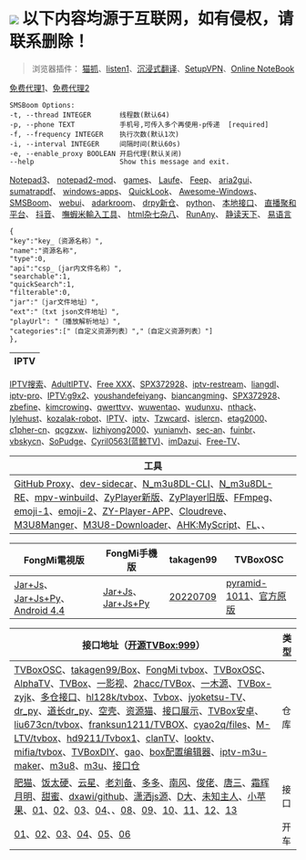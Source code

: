# ![](https://pcrock88.github.io/favicon.ico) 以下内容均源于互联网，如有侵权，请联系删除！

>浏览器插件：
[猫抓](https://github.com/xifangczy/cat-catch)、[listen1](https://github.com/listen1/)、[沉浸式翻译](https://github.com/immersive-translate/immersive-translate)、[SetupVPN](https://setupvpn.com/download/)、[Online NoteBook](https://chenapp.com/chrome/notebook/index?u=pcrock)

[免费代理1](https://proxyscrape.com/free-proxy-list)、[免费代理2](https://openproxy.space/list)


    SMSBoom Options:
    -t, --thread INTEGER       线程数(默认64)
    -p, --phone TEXT           手机号,可传入多个再使用-p传递  [required]
    -f, --frequency INTEGER    执行次数(默认1次)
    -i, --interval INTEGER     间隔时间(默认60s)
    -e, --enable_proxy BOOLEAN 开启代理(默认关闭)
    --help                     Show this message and exit.

[Notepad3](https://github.com/rizonesoft/Notepad3)、
[notepad2-mod](https://github.com/XhmikosR/notepad2-mod)、
[games](https://github.com/leereilly/games)、
[Laufe](https://github.com/poerin/Laufe)、
[Feep](https://github.com/poerin/Feep)、
[aria2gui](https://github.com/NickYang29/aria2gui)、
[sumatrapdf](https://github.com/sumatrapdfreader/sumatrapdf)、
[windows-apps](https://github.com/stackia/best-windows-apps)、
[QuickLook](https://github.com/QL-Win/QuickLook)、
[Awesome-Windows](https://github.com/Awesome-Windows)、
[SMSBoom](https://github.com/OpenEthan/SMSBoom)、
[webui](https://github.com/AUTOMATIC1111/stable-diffusion-webui)、
[adarkroom](https://github.com/doublespeakgames/adarkroom)、
[drpy新仓](https://github.com/kingfren/dr_py)、
[python](https://github.com/xingyujie/binpython)、
[本地接口](http://localhost:5705/index)、
[直播聚和平台](https://github.com/guyijie1211)、
[抖音](https://www.douyin.com/home)、
[嘸蝦米輸入工具](https://github.com/yurenli0217/Boshiahk2)、
[html杂七杂八](https://gitee.com/konrad98/Html-Example)、
[RunAny](https://gitee.com/hui-Zz/RunAny?_from=gitee_search)、
[静读天下](http://www.moondownload.com/chinese.html)、
[易语言](https://github.com/1143910315)


    {
    "key":"key_〔资源名称〕",
    "name":"资源名称",
    "type":0,
    "api":"csp_〔jar内文件名称〕",
    "searchable":1,
    "quickSearch":1,
    "filterable":0,
    "jar":"〔jar文件地址〕",
    "ext":"〔txt json文件地址〕",
    "playUrl": "〔播放解析地址〕",
    "categories":["〔自定义资源列表〕","〔自定义资源列表〕"]
    },


IPTV|
----|
[IPTV搜索](http://tonkiang.us/ "搜索直播源")、[AdultIPTV](https://github.com/andibasuki/SITechnologyLtd.Porn.AdultIPTV.net)、[Free XXX](http://adultiptv.net/)、[SPX372928](https://github.com/SPX372928)、[iptv-restream](https://github.com/iptv-restream)、[liangdl](https://github.com/liangdl)、[iptv-pro](https://github.com/iptv-pro)、[IPTV:g9x2](https://yxssp.lanzoui.com/b06fic5bi)、[youshandefeiyang](https://github.com/youshandefeiyang)、[biancangming](https://github.com/biancangming)、[SPX372928](https://github.com/SPX372928)、[zbefine](https://github.com/zbefine)、[kimcrowing](https://github.com/kimcrowing)、[qwerttvv](https://github.com/qwerttvv)、[wuwentao](https://github.com/wuwentao)、[wudunxu](https://github.com/wudunxu)、[nthack](https://github.com/nthack)、[lylehust](https://github.com/lylehust)、[kozalak-robot](https://github.com/kozalak-robot)、[IPTV](https://github.com/shawze/IPTV)、[iptv](https://github.com/FanchangWang/iptv)、[Tzwcard](https://github.com/Tzwcard)、[islercn](https://github.com/islercn)、[etag2000](https://github.com/etag2000)、[c1pher-cn](https://github.com/c1pher-cn)、[qcgzxw](https://github.com/qcgzxw)、[lizhiyong2000](https://github.com/lizhiyong2000)、[yunianvh](https://github.com/yunianvh)、[sec-an](https://github.com/sec-an)、[fuinbr](https://github.com/fuinbr)、[vbskycn](https://github.com/vbskycn)、[SoPudge](https://github.com/SoPudge)、[Cyril0563(蓝鲸TV)](https://github.com/Cyril0563)、[imDazui](https://github.com/imDazui)、[Free-TV](https://github.com/Free-TV)、



工具|
----|
[GitHub Proxy](https://ghproxy.com)、[dev-sidecar](https://github.com/docmirror/dev-sidecar)、[N_m3u8DL-CLI](https://github.com/nilaoda/N_m3u8DL-CLI)、[N_m3u8DL-RE](https://github.com/nilaoda/N_m3u8DL-RE)、[mpv-winbuild](https://github.com/zhongfly/mpv-winbuild/releases)、[ZyPlayer新版](https://github.com/Hiram-Wong/ZyPlayer)、[ZyPlayer旧版](https://github.com/Hunlongyu)、[FFmpeg](https://github.com/BtbN/FFmpeg-Builds)、[emoji-1](https://www.emojiall.com/zh-hans/categories/D)、[emoji-2](https://funletu.com/emoji/)、[ZY-Player-APP](https://github.com/cuiocean/ZY-Player-APP)、[Cloudreve](https://github.com/cloudreve/Cloudreve)、[M3U8Manger](https://github.com/huangdali/M3U8Manger)、[M3U8-Downloader](https://github.com/HeiSir2014/M3U8-Downloader)、[AHK:MyScript](https://github.com/wyagd001/MyScript)、[FL](http://www.huo.kim)、、|

FongMi電視版|FongMi手機版|takagen99|TVBoxOSC
----|----|----|----
[Jar+Js](https://github.com/FongMi/TV/raw/release/release/leanback-java.apk)、[Jar+Js+Py](https://github.com/FongMi/TV/raw/release/release/leanback-python.apk)、[Android 4.4](https://github.com/FongMi/TV/raw/kitkat/release/leanback.apk)|[Jar+Js](https://github.com/FongMi/TV/raw/release/release/mobile-java.apk)、[Jar+Js+Py](https://github.com/FongMi/TV/raw/release/release/mobile-python.apk)|[20220709](https://github.com/takagen99/Box/releases/download/v1.0.0-alpha/app-release.apk)|[pyramid-1011](https://github.com/UndCover/PyramidStore/blob/main/pyramid-1011.apk)、[官方原版](https://liucn.lanzouf.com/idz8n0r4nbgh)

接口地址（[开源TVBox:999](https://wws.lanzouq.com/b03j4ulyh)）|类型
----|----
[TVBoxOSC](https://github.com/UndCover/PyramidStore)、[takagen99/Box](https://github.com/takagen99/Box)、[FongMi tvbox](https://github.com/FongMi/TV)、[TVBoxOSC](https://github.com/CatVodTVOfficial/TVBoxOSC)、[AlphaTV](https://github.com/pvqogw/AlphaTV)、[TVBox](https://gitee.com/cherry0532/tvbox)、[一影视](https://github.com/tv-player/TvBox)、[2hacc/TVBox](https://github.com/2hacc/TVBox)、[一木源](https://github.com/xianyuyimu/TVBOX-)、[TVBox-zyjk](https://github.com/Dong-learn9/TVBox-zyjk)、[多仓接口](https://github.com/yutian88881/tvbox)、[hl128k/tvbox](https://github.com/hl128k/tvbox)、[Tvbox](https://agit.ai/Yoursmile7/TVBox)、[jyoketsu-TV](https://github.com/jyoketsu/tv)、[dr_py](https://gitcode.net/qq_32394351/dr_py)、[道长dr_py](https://github.com/troray/dr_py)、[空壳](https://github.com/liu673cn/box)、[资源猫](https://www.zizhuge.cn/1734.html)、[接口展示](https://leevi0321.gitee.io/api/)、[TVBox安卓](https://github.com/pvqogw/TVBoxOSC)、[liu673cn/tvbox](https://github.com/liu673cn/box)、[franksun1211/TVBOX](https://github.com/franksun1211/TVBOX)、[cyao2q/files](https://github.com/cyao2q/files)、[M-LTV/tvbox](https://github.com/M-LTV/tvbox)、[hd9211/Tvbox1](https://github.com/hd9211/Tvbox1)、[clanTV](https://github.com/clanTV/clanTV)、[looktv](https://github.com/once678/looktv)、[mifia/tvbox](https://github.com/mifia/tvbox)、[TVBoxDIY](https://github.com/lm317379829/TVBoxDIY)、[gao](https://github.com/gaotianliuyun/gao)、[box配置编辑器](https://kvymin.github.io/CatVodTVJsonEditor/)、[iptv-m3u-maker](https://github.com/EvilCult/iptv-m3u-maker)、[m3u8](https://github.com/reysc/M3U8)、[m3u](https://github.com/yuanxin69/m3u)、[接口仓](https://github.com/jyoketsu/tv)|仓库
[肥猫](http://肥猫.love)、[饭太硬](http://饭太硬.ga/x/o.json)、[云星](https://maoyingshi.cc/tvbox/云星日记/1.m3u8)、[老刘备](https://raw.liucn.cc/box/m.json)、[多多](https://yydsys.top/duo/v.json)、[南风](https://agit.ai/Yoursmile7/TVBox/raw/branch/master/XC.json)、[俊佬](http://home.jundie.top:81/top98.json)、[唐三](https://hutool.ml/tang)、[霜辉月明](https://raw.iqiq.io/lm317379829/PyramidStore/pyramid/py.json)、[甜蜜](https://raw.iqiq.io/kebedd69/TVbox-interface/main/甜蜜.json)、[dxawi/github️](https://dxawi.github.io/0/0.json)、[潇洒js源](https://download.kstore.space/download/2863/01.txt)、[D大](https://download.kstore.space/download/2883/m3u8/dsj/guochan/mp1/1.m3u8)、[未知主人](https://agit.ai/n/b/raw/branch/a/b/c.json)、[小苹果](https://agit.ai/nbwzlyd/xiaopingguo/raw/branch/master/xiaopingguo/xiaopingguo.json)、[01](http://9xi4o.tk/0725.json)、[02](http://byyds.top/w.txt)、[03](http://home.jundie.top:81/top98.json)、[04](http://pandown.pro/tvbox/tvbox.json)、、[08](https://dxawi.github.io/0/0.json)、[09](https://freed.yuanhsing.cf/TVBox/meowcf.json)、[10](https://raw.iqiq.io/liu673cn/box/main/m.json)、[11](https://try.gitea.io/xcxc8/mytv/raw/branch/main/TV.json)、[12](https://ghproxy.com/https://raw.githubusercontent.com/Cyril0563/lanjing_live/main/TVbox_Free/biu.txt)、[13](https://ghproxy.com/https://raw.githubusercontent.com/Cyril0563/lanjing_live/main/TVbox_Free/tv.txt)|接口
[01](http://shuyuan.miaogongzi.net/shuyuan/1667621493.txt)、[02](http://shuyuan.miaogongzi.net/shuyuan/1666225624.txt)、[03](https://ghproxy.com/https://raw.githubusercontent.com/tv-player/tvbox-line/main/tv/q73m.json)、[04](https://ghproxy.com/https://raw.githubusercontent.com/chinawiz/tvbox/main/adult-1.json)、[05](https://ghproxy.com/https://raw.githubusercontent.com/chinawiz/tvbox/main/adult-2.json)、[06](https://ghproxy.com/https://raw.githubusercontent.com/cnnbgo/tvbox/main/x.json)|开车
